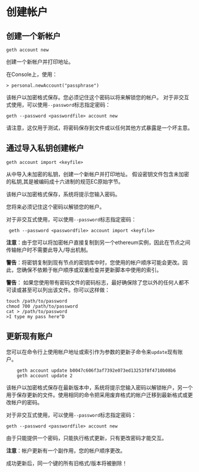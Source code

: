 # 创建帐户
## 创建一个新帐户

`geth account new`

创建一个新帐户并打印地址。

在Console上，使用：

    > personal.newAccount("passphrase")

该帐户以加密格式保存。您必须记住这个密码以将来解锁您的帐户。
对于非交互式使用，可以使用`--password`标志指定密码：

    geth --password <passwordfile> account new

请注意，这仅用于测试，将密码保存到文件或以任何其他方式暴露是一个坏主意。

## 通过导入私钥创建帐户

    geth account import <keyfile>

从<keyfile>中导入未加密的私钥，创建一个新帐户并打印地址。
假设密钥文件包含未加密的私钥,其是被编码成十六进制的规范EC原始字节。

该帐户以加密格式保存，系统将提示您输入密码。

您将来必须记住这个密码以解锁您的帐户。

对于非交互式使用，可以使用`--password`标志指定密码：

     geth --password <passwordfile> account import <keyfile>

**注意**：由于您可以将加密帐户直接复制到另一个ethereum实例，因此在节点之间传输帐户时不需要此导入/导出机制。

**警告**：将密钥复制到现有节点的密钥库中时，您使用的帐户顺序可能会更改。因此，您确保不依赖于帐户顺序或双重检查并更新脚本中使用的索引。

**警告**： 如果您使用带有密码文件的密码标志，最好确保除了您以外的任何人都不可读或甚至可以列出该文件。你可以这样做：

    touch /path/to/password
    chmod 700 /path/to/password
    cat > /path/to/password
    >I type my pass here^D

## 更新现有账户

您可以在命令行上使用帐户地址或索引作为参数的更新子命令来`update`现有账户。

        geth account update b0047c606f3af7392e073ed13253f8f4710b08b6
        geth account update 2

该帐户以加密格式保存在最新版本中，系统将提示您输入密码以解锁帐户，另一个用于保存更新的文件。使用相同的命令把采用废弃格式的帐户迁移到最新格式或更改帐户的密码。

对于非交互式使用，可以使用`--password`标志指定密码：

    geth --password <passwordfile> account new

由于只能提供一个密码，只能执行格式更新，只有更改密码才能交互。

**注意**：帐户更新有一个副作用，您的帐户顺序更改。

成功更新后，同一个键的所有旧格式/版本将被删除！
